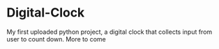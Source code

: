 # Digital-Clock
My first uploaded python project, a digital clock that collects input from user to count down. More to come
